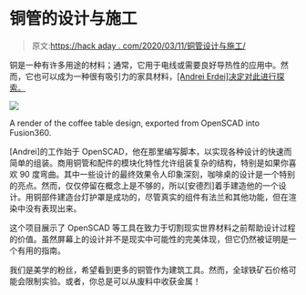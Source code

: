 # 铜管的设计与施工

> 原文:[https://hack aday . com/2020/03/11/铜管设计与施工/](https://hackaday.com/2020/03/11/design-and-construction-with-copper-pipe/)

铜是一种有许多用途的材料；通常，它用于电线或需要良好导热性的应用中。然而，它也可以成为一种很有吸引力的家具材料，[[Andrei Erdei]决定对此进行探索。](https://www.instructables.com/id/Easy-Designing-of-Copper-Pipe-Industrial-Style-Fur/)

![](../Images/097e65840e8efc87d0065ceb9a2c41b8.png)

A render of the coffee table design, exported from OpenSCAD into Fusion360.

[Andrei]的工作始于 OpenSCAD，他在那里编写脚本，以实现各种设计的快速而简单的组装。商用铜管和配件的模块化特性允许组装复杂的结构，特别是如果你喜欢 90 度弯曲。其中一些设计的最终效果令人印象深刻，咖啡桌的设计是一个特别的亮点。然而，仅仅停留在概念上是不够的，所以[安德烈]着手建造他的一个设计。用铜部件建造台灯护罩是成功的，尽管真实的组件有法兰和其他功能，但在渲染中没有表现出来。

这个项目展示了 OpenSCAD 等工具在致力于切割现实世界材料之前帮助设计过程的价值。虽然屏幕上的设计并不是现实中可能性的完美体现，但它仍然被证明是一个有用的指南。

我们是美学的粉丝，希望看到更多的铜管作为建筑工具。然而，全球铁矿石价格可能会限制实验。或者，你总是可以从废料中收获金属！